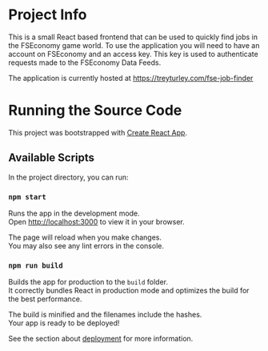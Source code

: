 # Project Info
This is a small React based frontend that can be used to quickly find jobs in the FSEconomy game world. To use the application you will need to have an account on FSEconomy and an access key. This key is used to authenticate requests made to the FSEconomy Data Feeds.

The application is currently hosted at https://treyturley.com/fse-job-finder

# Running the Source Code

This project was bootstrapped with [Create React App](https://github.com/facebook/create-react-app).

## Available Scripts

In the project directory, you can run:

### `npm start`

Runs the app in the development mode.\
Open [http://localhost:3000](http://localhost:3000) to view it in your browser.

The page will reload when you make changes.\
You may also see any lint errors in the console.

### `npm run build`

Builds the app for production to the `build` folder.\
It correctly bundles React in production mode and optimizes the build for the best performance.

The build is minified and the filenames include the hashes.\
Your app is ready to be deployed!

See the section about [deployment](https://facebook.github.io/create-react-app/docs/deployment) for more information.
